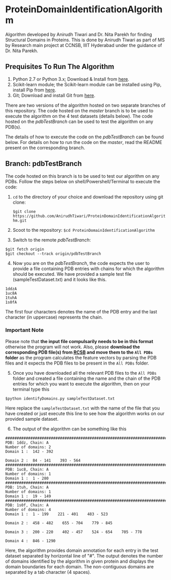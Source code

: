# ProteinDomainIdentificationAlgorithm
Algorithm developed by Anirudh Tiwari and Dr. Nita Parekh for finding Structural Domains in Proteins. This is done by Anirudh Tiwari as part of MS by Research main project at CCNSB, IIIT Hyderabad under the guidance of Dr. Nita Parekh.

## Prequisites To Run The Algorithm
1. Python 2.7 or Python 3.x; Download & Install from [here](https://www.python.org/downloads/).
2. Scikit-learn module; the Scikit-learn module can be installed using Pip, install Pip from [here](https://pip.pypa.io/en/stable/installing/).
3. Git; Download and install Git from [here](https://git-scm.com/book/en/v2/Getting-Started-Installing-Git).

There are two versions of the algorithm hosted on two separate branches of this repository. The code hosted on the *master* branch is to be used to execute the algorithm on the 4 test datasets (details below). The code hosted on the *pdbTestBranch* can be used to test the algorithm on any PDB(s). 

The details of how to execute the code on the *pdbTestBranch* can be found below. For details on how to run the code on the *master*, read the README present on the corresponding branch.

## Branch: pdbTestBranch ##
The code hosted on this branch is to be used to test our algorithm on any PDBs. Follow the steps below on shell/Powershell/Terminal to execute the code:

1. `cd` to the directory of your choice and download the repository using git clone:

   ```$git clone https://github.com/AnirudhTiwari/ProteinDomainIdentificationAlgorithm.git```

2. Scoot to the repository: `$cd ProteinDomainIdentificationAlgorithm`

3. Switch to the remote *pdbTestBranch*: 
```
$git fetch origin
$git checkout --track origin/pdbTestBranch
```

4. Now you are on the *pdbTestBranch*, the code expects the user to provide a file containing PDB entries with chains for which the algorithm should be executed. We have provided a sample test file (sampleTestDataset.txt) and it looks like this.
```
1ddzA
1uc8A
1tuhA
1s0fA
```
The first four characters denotes the name of the PDB entry and the last character (in uppercase) represents the chain. 

### Important Note
Please note that **the input file compulsarily needs to be in this format** otherwise the program will not work. Also, please **download the corresponding PDB file(s) from [RCSB](https://www.rcsb.org/) and move them to the `All PDBs` folder** as the program calculates the feature vectors by parsing the PDB files and it expects the PDB files to be present in the `All PDBs` folder.

5. Once you have downloaded all the relevant PDB files to the `All PDBs` folder and created a file containing the name and the chain of the PDB entries for which you want to execute the algorithm, then on your terminal type this
```
$python identifyDomains.py sampleTestDataset.txt 
```
Here replace the `sampleTestDataset.txt` with the name of the file that you have created or just execute this line to see how the algorithm works on our provided sample dataset.

6. The output of the algorithm can be something like this
```
#########################################################################
PDB: 1ddz, Chain: A
Number of domains: 2
Domain 1 :  142 - 392

Domain 2 :  84 - 141    393 - 564
#########################################################################
PDB: 1uc8, Chain: A
Number of domains: 1
Domain 1 :  1 - 280
#########################################################################
PDB: 1tuh, Chain: A
Number of domains: 1
Domain 1 :  19 - 149
#########################################################################
PDB: 1s0f, Chain: A
Number of domains: 4
Domain 1 :  1 - 199    221 - 401    483 - 523

Domain 2 :  458 - 482    655 - 704    779 - 845

Domain 3 :  200 - 220    402 - 457    524 - 654    705 - 778

Domain 4 :  846 - 1290
```
Here, the algorithm provides domain annotation for each entry in the test dataset separated by horizontal line of "#". The output denotes the number of domains identified by the algorithm in given protein and displays the domain boundaries for each domain. The non-contiguous domains are separated by a tab character (4 spaces). 
